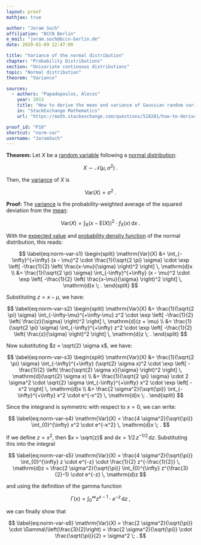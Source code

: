 ```yaml
---
layout: proof
mathjax: true

author: "Joram Soch"
affiliation: "BCCN Berlin"
e_mail: "joram.soch@bccn-berlin.de"
date: 2020-01-09 22:47:00

title: "Variance of the normal distribution"
chapter: "Probability Distributions"
section: "Univariate continuous distributions"
topic: "Normal distribution"
theorem: "Variance"

sources:
  - authors: "Papadopoulos, Alecos"
    year: 2013
    title: "How to derive the mean and variance of Gaussian random variable?"
    in: "StackExchange Mathematics"
    url: "https://math.stackexchange.com/questions/518281/how-to-derive-the-mean-and-variance-of-a-gaussian-random-variable"

proof_id: "P18"
shortcut: "norm-var"
username: "JoramSoch"
---
```



**Theorem:** Let $X$ be a [random variable](/D/rvar) following a [normal distribution](/D/norm):

$$ \label{eq:norm}
X \sim \mathcal{N}(\mu, \sigma^2) \; .
$$

Then, the [variance](/D/var) of $X$ is

$$ \label{eq:norm-var}
\mathrm{Var}(X) = \sigma^2 \; .
$$


**Proof:** The [variance](/D/var) is the probability-weighted average of the squared deviation from the [mean](/D/mean):

$$ \label{eq:var}
\mathrm{Var}(X) = \int_{\mathbb{R}} (x - \mathrm{E}(X))^2 \cdot f_\mathrm{X}(x) \, \mathrm{d}x \; .
$$

With the [expected value](/P/norm-mean) and [probability density function](/P/norm-pdf) of the normal distribution, this reads:

$$ \label{eq:norm-var-s1}
\begin{split}
\mathrm{Var}(X) &= \int_{-\infty}^{+\infty} (x - \mu)^2 \cdot \frac{1}{\sqrt{2 \pi} \sigma} \cdot \exp \left[ -\frac{1}{2} \left( \frac{x-\mu}{\sigma} \right)^2 \right] \, \mathrm{d}x \\
&= \frac{1}{\sqrt{2 \pi} \sigma} \int_{-\infty}^{+\infty} (x - \mu)^2 \cdot \exp \left[ -\frac{1}{2} \left( \frac{x-\mu}{\sigma} \right)^2 \right] \, \mathrm{d}x \; .
\end{split}
$$

Substituting $z = x -\mu$, we have:

$$ \label{eq:norm-var-s2}
\begin{split}
\mathrm{Var}(X) &= \frac{1}{\sqrt{2 \pi} \sigma} \int_{-\infty-\mu}^{+\infty-\mu} z^2 \cdot \exp \left[ -\frac{1}{2} \left( \frac{z}{\sigma} \right)^2 \right] \, \mathrm{d}(z + \mu) \\
&= \frac{1}{\sqrt{2 \pi} \sigma} \int_{-\infty}^{+\infty} z^2 \cdot \exp \left[ -\frac{1}{2} \left( \frac{z}{\sigma} \right)^2 \right] \, \mathrm{d}z \; .
\end{split}
$$

Now substituting $z = \sqrt{2} \sigma x$, we have:

$$ \label{eq:norm-var-s3}
\begin{split}
\mathrm{Var}(X) &= \frac{1}{\sqrt{2 \pi} \sigma} \int_{-\infty}^{+\infty} (\sqrt{2} \sigma x)^2 \cdot \exp \left[ -\frac{1}{2} \left( \frac{\sqrt{2} \sigma x}{\sigma} \right)^2 \right] \, \mathrm{d}(\sqrt{2} \sigma x) \\
&= \frac{1}{\sqrt{2 \pi} \sigma} \cdot 2 \sigma^2 \cdot \sqrt{2} \sigma \int_{-\infty}^{+\infty} x^2 \cdot \exp \left[ -x^2 \right] \, \mathrm{d}x \\
&= \frac{2 \sigma^2}{\sqrt{\pi}} \int_{-\infty}^{+\infty} x^2 \cdot e^{-x^2} \, \mathrm{d}x \; .
\end{split}
$$

Since the integrand is symmetric with respect to $x = 0$, we can write:

$$ \label{eq:norm-var-s4}
\mathrm{Var}(X) = \frac{4 \sigma^2}{\sqrt{\pi}} \int_{0}^{\infty} x^2 \cdot e^{-x^2} \, \mathrm{d}x \; .
$$

If we define $z = x^2$, then $x = \sqrt{z}$ and $\mathrm{d}x = 1/2 \, z^{-1/2} \, \mathrm{d}z$. Substituting this into the integral

$$ \label{eq:norm-var-s5}
\mathrm{Var}(X) = \frac{4 \sigma^2}{\sqrt{\pi}} \int_{0}^{\infty} z \cdot e^{-z} \cdot \frac{1}{2} z^{-\frac{1}{2}} \, \mathrm{d}z = \frac{2 \sigma^2}{\sqrt{\pi}} \int_{0}^{\infty} z^{\frac{3}{2}-1} \cdot e^{-z} \, \mathrm{d}z
$$

and using the definition of the gamma function

$$ \label{eq:gam-fct}
\Gamma(x) = \int_{0}^{\infty} z^{x-1} \cdot e^{-z} \, \mathrm{d}z \; ,
$$

we can finally show that

$$ \label{eq:norm-var-s6}
\mathrm{Var}(X) = \frac{2 \sigma^2}{\sqrt{\pi}} \cdot \Gamma\!\left(\frac{3}{2}\right) = \frac{2 \sigma^2}{\sqrt{\pi}} \cdot \frac{\sqrt{\pi}}{2} = \sigma^2 \; .
$$